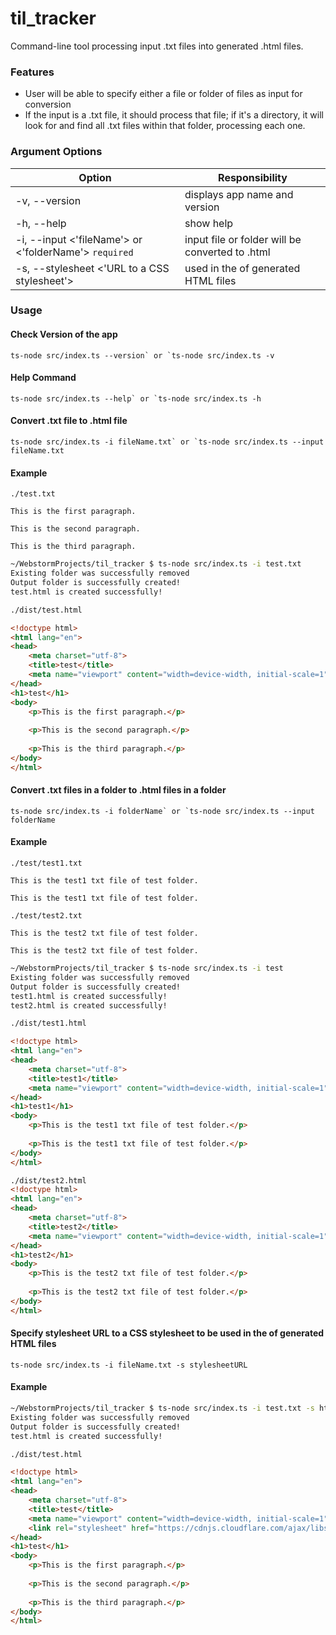# til_tracker
Command-line tool processing input .txt files into generated .html files.

### Features
- User will be able to specify either a file or folder of files as input for conversion
- If the input is a .txt file, it should process that file; 
if it's a directory, it will look for and find all .txt files within that folder, 
processing each one.

### Argument Options
| Option                                                | Responsibility                                  |
|-------------------------------------------------------|-------------------------------------------------|
| -v, --version                                         | displays app name and version                   |
| -h, --help                                            | show help                                       |
| -i, --input <'fileName'> or <'folderName'> `required` | input file or folder will be converted to .html |
| -s, --stylesheet <'URL to a CSS stylesheet'>          | used in the <head> of generated HTML files      |

### Usage
#### Check Version of the app
```ts-node src/index.ts --version` or `ts-node src/index.ts -v```

#### Help Command
```ts-node src/index.ts --help` or `ts-node src/index.ts -h```

#### Convert .txt file to .html file
```ts-node src/index.ts -i fileName.txt` or `ts-node src/index.ts --input fileName.txt```
#### Example
```text
./test.txt

This is the first paragraph.

This is the second paragraph.

This is the third paragraph.
```

```sh
~/WebstormProjects/til_tracker $ ts-node src/index.ts -i test.txt
Existing folder was successfully removed
Output folder is successfully created!
test.html is created successfully!
```

```html
./dist/test.html

<!doctype html>
<html lang="en">
<head>
    <meta charset="utf-8">
    <title>test</title>
    <meta name="viewport" content="width=device-width, initial-scale=1">
</head>
<h1>test</h1>
<body>
    <p>This is the first paragraph.</p>
    
    <p>This is the second paragraph.</p>
    
    <p>This is the third paragraph.</p>
</body>
</html>
```

#### Convert .txt files in a folder to .html files in a folder
```ts-node src/index.ts -i folderName` or `ts-node src/index.ts --input folderName```
#### Example
```text
./test/test1.txt

This is the test1 txt file of test folder.

This is the test1 txt file of test folder.
```

```text
./test/test2.txt

This is the test2 txt file of test folder.

This is the test2 txt file of test folder.
```

```sh
~/WebstormProjects/til_tracker $ ts-node src/index.ts -i test
Existing folder was successfully removed
Output folder is successfully created!
test1.html is created successfully!
test2.html is created successfully!
```

```html
./dist/test1.html

<!doctype html>
<html lang="en">
<head>
    <meta charset="utf-8">
    <title>test1</title>
    <meta name="viewport" content="width=device-width, initial-scale=1">
</head>
<h1>test1</h1>
<body>
    <p>This is the test1 txt file of test folder.</p>
    
    <p>This is the test1 txt file of test folder.</p>
</body>
</html>
```

```html
./dist/test2.html
<!doctype html>
<html lang="en">
<head>
    <meta charset="utf-8">
    <title>test2</title>
    <meta name="viewport" content="width=device-width, initial-scale=1">
</head>
<h1>test2</h1>
<body>
    <p>This is the test2 txt file of test folder.</p>
    
    <p>This is the test2 txt file of test folder.</p>
</body>
</html>
```

#### Specify stylesheet URL to a CSS stylesheet to be used in the <head> of generated HTML files
```ts-node src/index.ts -i fileName.txt -s stylesheetURL```
#### Example
```sh
~/WebstormProjects/til_tracker $ ts-node src/index.ts -i test.txt -s https://cdnjs.cloudflare.com/ajax/libs/tufte-css/1.8.0/tufte.min.css 
Existing folder was successfully removed
Output folder is successfully created!
test.html is created successfully!
```

```html
./dist/test.html

<!doctype html>
<html lang="en">
<head>
    <meta charset="utf-8">
    <title>test</title>
    <meta name="viewport" content="width=device-width, initial-scale=1">
    <link rel="stylesheet" href="https://cdnjs.cloudflare.com/ajax/libs/tufte-css/1.8.0/tufte.min.css">
</head>
<h1>test</h1>
<body>
    <p>This is the first paragraph.</p>
    
    <p>This is the second paragraph.</p>
    
    <p>This is the third paragraph.</p>
</body>
</html>
```